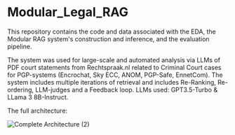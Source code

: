 # Modular_Legal_RAG
This repository contains the code and data associated with the EDA, the Modular RAG system's construction and inference, and the evaluation pipeline. 

The system was used for large-scale and automated analysis via LLMs of PDF court statements from Rechtspraak.nl related to Criminal Court cases for PGP-systems (Encrochat, Sky ECC, ANOM, PGP-Safe, EnnetCom).
The system includes multiple iterations of retrieval and includes Re-Ranking, Re-ordering, LLM-judges and a Feedback loop.
LLMs used: GPT3.5-Turbo & LLama 3 8B-Instruct.

The full architecture:


![Complete Architecture (2)](https://github.com/user-attachments/assets/fc0fe814-2808-4b80-9dfe-599ebed38d68)
